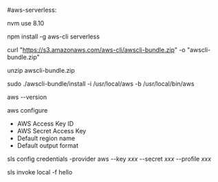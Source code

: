 #aws-serverless:

nvm use 8.10

npm install -g aws-cli serverless


curl "https://s3.amazonaws.com/aws-cli/awscli-bundle.zip" -o "awscli-bundle.zip"

unzip awscli-bundle.zip

sudo ./awscli-bundle/install -i /usr/local/aws -b /usr/local/bin/aws

aws --version

aws configure
- AWS Access Key ID
- AWS Secret Access Key
- Default region name
- Default output format

sls config credentials -provider aws --key _xxx_ --secret _xxx_ --profile _xxx_

sls invoke local -f hello


